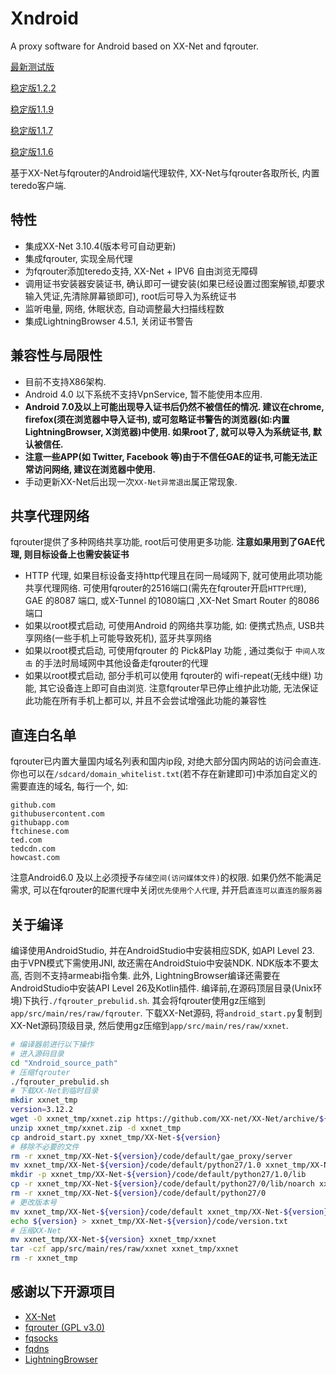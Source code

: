 # Xndroid
A proxy software for Android based on XX-Net and fqrouter.

[最新测试版](https://raw.githubusercontent.com/XndroidDev/Xndroid-update/master/update/app-debug.apk)

[稳定版1.2.2](https://github.com/XndroidDev/Xndroid/releases/download/1.2.2/app-release.apk)

[稳定版1.1.9](https://github.com/XndroidDev/Xndroid/releases/download/1.1.9/app-release.apk)

[稳定版1.1.7](https://github.com/XndroidDev/Xndroid/releases/download/1.1.7/app-release.apk)

[稳定版1.1.6](https://github.com/XndroidDev/Xndroid/releases/download/1.1.6/app-release.apk)

基于XX-Net与fqrouter的Android端代理软件, XX-Net与fqrouter各取所长, 内置teredo客户端.

## 特性
 * 集成XX-Net 3.10.4(版本号可自动更新)
 * 集成fqrouter, 实现全局代理
 * 为fqrouter添加teredo支持, XX-Net + IPV6 自由浏览无障碍
 * 调用证书安装器安装证书, 确认即可一键安装(如果已经设置过图案解锁,却要求输入凭证,先清除屏幕锁即可), root后可导入为系统证书
 * 监听电量, 网络, 休眠状态, 自动调整最大扫描线程数
 * 集成LightningBrowser 4.5.1, 关闭证书警告

## 兼容性与局限性
 * 目前不支持X86架构.
 * Android 4.0 以下系统不支持VpnService, 暂不能使用本应用.
 * __Android 7.0及以上可能出现导入证书后仍然不被信任的情况. 建议在chrome, firefox(须在浏览器中导入证书), 或可忽略证书警告的浏览器(如:内置LightningBrowser, X浏览器)中使用. 如果root了, 就可以导入为系统证书, 默认被信任.__
 * __注意一些APP(如 Twitter, Facebook 等)由于不信任GAE的证书,可能无法正常访问网络, 建议在浏览器中使用.__
 * 手动更新XX-Net后出现一次`XX-Net异常退出`属正常现象.

## 共享代理网络
 fqrouter提供了多种网络共享功能, root后可使用更多功能. **注意如果用到了GAE代理, 则目标设备上也需安装证书**
 * HTTP 代理, 如果目标设备支持http代理且在同一局域网下, 就可使用此项功能共享代理网络. 可使用fqrouter的2516端口(需先在fqrouter开启`HTTP代理`), GAE 的8087 端口, 或X-Tunnel 的1080端口 ,XX-Net Smart Router 的8086端口
 * 如果以root模式启动, 可使用Android 的网络共享功能, 如: 便携式热点, USB共享网络(一些手机上可能导致死机), 蓝牙共享网络
 * 如果以root模式启动, 可使用fqrouter 的 Pick&Play 功能 , 通过类似于 `中间人攻击` 的手法时局域网中其他设备走fqrouter的代理
 * 如果以root模式启动, 部分手机可以使用 fqrouter的 wifi-repeat(无线中继) 功能, 其它设备连上即可自由浏览. 注意fqrouter早已停止维护此功能, 无法保证此功能在所有手机上都可以, 并且不会尝试增强此功能的兼容性

## 直连白名单
 fqrouter已内置大量国内域名列表和国内ip段, 对绝大部分国内网站的访问会直连. 你也可以在`/sdcard/domain_whitelist.txt`(若不存在新建即可)中添加自定义的需要直连的域名, 每行一个, 如:
```
github.com
githubusercontent.com
githubapp.com
ftchinese.com
ted.com
tedcdn.com
howcast.com
```
 注意Android6.0 及以上必须授予`存储空间(访问媒体文件)`的权限. 如果仍然不能满足需求, 可以在fqrouter的`配置代理`中关闭`优先使用个人代理`, 并开启`直连可以直连的服务器`

## 关于编译
编译使用AndroidStudio, 并在AndroidStudio中安装相应SDK, 如API Level 23. 由于VPN模式下需使用JNI, 故还需在AndroidStuio中安装NDK. NDK版本不要太高, 否则不支持armeabi指令集. 此外, LightningBrowser编译还需要在AndroidStudio中安装API Level 26及Kotlin插件.
编译前,在源码顶层目录(Unix环境)下执行`./fqrouter_prebulid.sh`. 其会将fqrouter使用gz压缩到`app/src/main/res/raw/fqrouter`. 下载XX-Net源码, 将`android_start.py`复制到XX-Net源码顶级目录, 然后使用gz压缩到`app/src/main/res/raw/xxnet`.

```sh
# 编译器前进行以下操作
# 进入源码目录
cd "Xndroid_source_path"
# 压缩fqrouter
./fqrouter_prebulid.sh
# 下载XX-Net到临时目录
mkdir xxnet_tmp
version=3.12.2
wget -O xxnet_tmp/xxnet.zip https://github.com/XX-net/XX-Net/archive/${version}.zip
unzip xxnet_tmp/xxnet.zip -d xxnet_tmp
cp android_start.py xxnet_tmp/XX-Net-${version}
# 移除不必要的文件
rm -r xxnet_tmp/XX-Net-${version}/code/default/gae_proxy/server
mv xxnet_tmp/XX-Net-${version}/code/default/python27/1.0 xxnet_tmp/XX-Net-${version}/code/default/python27/0
mkdir -p xxnet_tmp/XX-Net-${version}/code/default/python27/1.0/lib
cp -r xxnet_tmp/XX-Net-${version}/code/default/python27/0/lib/noarch xxnet_tmp/XX-Net-${version}/code/default/python27/1.0/lib/
rm -r xxnet_tmp/XX-Net-${version}/code/default/python27/0
# 更改版本号
mv xxnet_tmp/XX-Net-${version}/code/default xxnet_tmp/XX-Net-${version}/code/${version}
echo ${version} > xxnet_tmp/XX-Net-${version}/code/version.txt
# 压缩XX-Net
mv xxnet_tmp/XX-Net-${version} xxnet_tmp/xxnet
tar -czf app/src/main/res/raw/xxnet xxnet_tmp/xxnet
rm -r xxnet_tmp
```

## 感谢以下开源项目
 * [XX-Net](https://github.com/XX-net/XX-Net)
 * [fqrouter (GPL v3.0)](https://github.com/fqrouter/fqrouter)
 * [fqsocks](https://github.com/fqrouter/fqsocks)
 * [fqdns](https://github.com/fqrouter/fqdns)
 * [LightningBrowser](https://github.com/anthonycr/Lightning-Browser)
